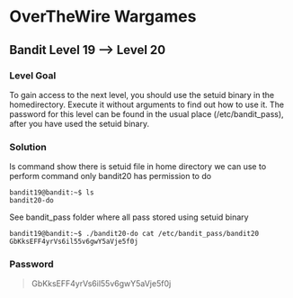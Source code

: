 # OverTheWire Wargames

## Bandit Level 19 --> Level 20
### Level Goal
To gain access to the next level, you should use the setuid binary in the homedirectory. Execute it without arguments to find out how to use it. The password for this level can be found in the usual place (/etc/bandit_pass), after you have used the setuid binary.


### Solution

ls command show there is setuid file in home directory we can use to perform command only bandit20 has permission to do
```console
bandit19@bandit:~$ ls
bandit20-do
```

See bandit_pass folder where all pass stored using setuid binary 
```console
bandit19@bandit:~$ ./bandit20-do cat /etc/bandit_pass/bandit20
GbKksEFF4yrVs6il55v6gwY5aVje5f0j
```

### Password
> GbKksEFF4yrVs6il55v6gwY5aVje5f0j

  
